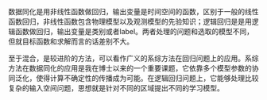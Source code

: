数据同化是用非线性函数做回归，输出变量是时间空间的函数，区别于一般的线性函数回归，非线性函数包含物理模型以及观测模型的先验知识；逻辑回归是是用逻辑函数做回归，输出变量是类别或者label。两者处理的问题和选取的模型不同，但就目标函数和求解而言的话差别不大。

至于混合，是较进阶的方法，可以看作广义的系综方法在回归问题上的应用。系综方法在数据同化的应用是我在博士以来的一个重要课题，它依靠多个模型参数的协同泛化，使得计算不确定性的传播成为可能。在逻辑回归问题上，它能够处理比较复杂的输入空间问题，思想就是针对不同的区域提出不同的学习模型。